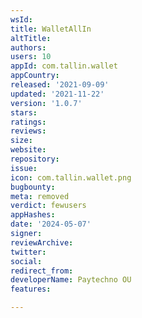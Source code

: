```yaml
---
wsId: 
title: WalletAllIn
altTitle: 
authors: 
users: 10
appId: com.tallin.wallet
appCountry: 
released: '2021-09-09'
updated: '2021-11-22'
version: '1.0.7'
stars: 
ratings: 
reviews: 
size: 
website: 
repository: 
issue: 
icon: com.tallin.wallet.png
bugbounty: 
meta: removed
verdict: fewusers
appHashes: 
date: '2024-05-07'
signer: 
reviewArchive: 
twitter: 
social: 
redirect_from: 
developerName: Paytechno OU
features: 

---
```



